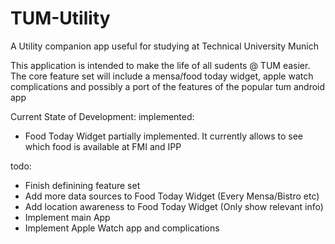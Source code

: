 # TUM-Utility
A Utility companion app useful for studying at Technical University Munich

This application is intended to make the life of all sudents @ TUM easier. The core feature set will include a mensa/food today widget, apple watch complications and possibly a port of the features of the popular tum android app

Current State of Development:
implemented:
* Food Today Widget partially implemented. It currently allows to see which food is available at FMI and IPP

todo:
* Finish definining feature set
* Add more data sources to Food Today Widget (Every Mensa/Bistro etc)
* Add location awareness to Food Today Widget (Only show relevant info)
* Implement main App
* Implement Apple Watch app and complications